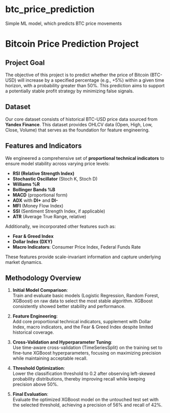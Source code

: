 # btc_price_prediction
Simple ML model, which predicts BTC price movements

# Bitcoin Price Prediction Project

## Project Goal
The objective of this project is to predict whether the price of Bitcoin (BTC-USD) will increase by a specified percentage (e.g., +5%) within a given time horizon, with a probability greater than 50%. This prediction aims to support a potentially stable profit strategy by minimizing false signals.

## Dataset
Our core dataset consists of historical BTC-USD price data sourced from **Yandex Finance**. This dataset provides OHLCV data (Open, High, Low, Close, Volume) that serves as the foundation for feature engineering.

## Features and Indicators
We engineered a comprehensive set of **proportional technical indicators** to ensure model stability across varying price levels:
- **RSI (Relative Strength Index)**
- **Stochastic Oscillator** (Stoch K, Stoch D)
- **Williams %R**
- **Bollinger Bands %B**
- **MACD** (proportional form)
- **ADX** with **DI+** and **DI-**
- **MFI** (Money Flow Index)
- **SSI** (Sentiment Strength Index, if applicable)
- **ATR** (Average True Range, relative)

Additionally, we incorporated other features such as:
- **Fear & Greed Index**
- **Dollar Index (DXY)**
- **Macro Indicators**: Consumer Price Index, Federal Funds Rate

These features provide scale-invariant information and capture underlying market dynamics.

## Methodology Overview
1. **Initial Model Comparison**:  
   Train and evaluate basic models (Logistic Regression, Random Forest, XGBoost) on raw data to select the most stable algorithm. XGBoost consistently showed better stability and performance.

2. **Feature Engineering**:  
   Add core proportional technical indicators, supplement with Dollar Index, macro indicators, and the Fear & Greed Index despite limited historical coverage.

3. **Cross-Validation and Hyperparameter Tuning**:  
   Use time-aware cross-validation (TimeSeriesSplit) on the training set to fine-tune XGBoost hyperparameters, focusing on maximizing precision while maintaining acceptable recall.

4. **Threshold Optimization**:  
   Lower the classification threshold to 0.2 after observing left-skewed probability distributions, thereby improving recall while keeping precision above 50%.

5. **Final Evaluation**:  
   Evaluate the optimized XGBoost model on the untouched test set with the selected threshold, achieving a precision of 56% and recall of 42%.
